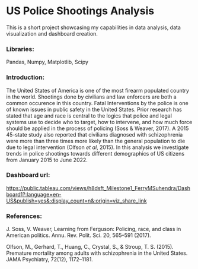 # US Police Shootings Analysis

This is a short project showcasing my capabilities in data analysis, data visualization and dashboard creation.

### Libraries:

Pandas, Numpy, Matplotlib, Scipy

### Introduction:

The United States of America is one of the most firearm populated country in the world. Shootings done by civilians and law enforcers are both a common occurence in this country. Fatal Interventions by the police is one of known issues in public safety in the United States. Prior research has stated that age and race is central to the logics that police and legal systems use to decide who to target, how to intervene, and how much force should be applied in the process of policing (Soss & Weaver, 2017).  A 2015 45-state study also reported that civilians diagnosed with schizophrenia were more than three times more likely than the general population to die due to legal intervention (Olfson *et al*, 2015). In this analysis we investigate trends in police shootings towards different demographics of US citizens from January 2015 to June 2022.


### Dashboard url:

https://public.tableau.com/views/h8dsft_Milestone1_FerryMSuhendra/Dashboard1?:language=en-US&publish=yes&:display_count=n&:origin=viz_share_link


### References:

J. Soss, V. Weaver, Learning from Ferguson: Policing, race, and class in American politics. Annu. Rev. Polit. Sci. 20, 565–591 (2017).

Olfson, M., Gerhard, T., Huang, C., Crystal, S., & Stroup, T. S. (2015). Premature mortality among adults with schizophrenia in the United States. JAMA Psychiatry, 72(12), 1172–1181.
